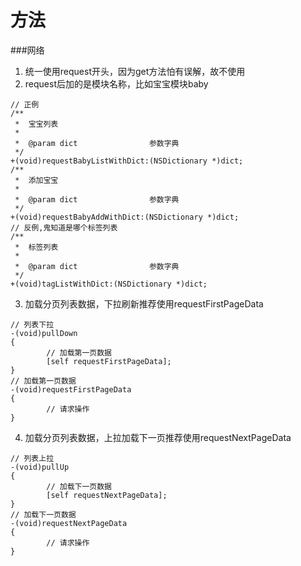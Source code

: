 # 方法

###网络
1. 统一使用request开头，因为get方法怕有误解，故不使用
2. request后加的是模块名称，比如宝宝模块baby
```objc
// 正例
/**
 *  宝宝列表
 *
 *  @param dict                参数字典
 */
+(void)requestBabyListWithDict:(NSDictionary *)dict;
/**
 *  添加宝宝
 *
 *  @param dict                参数字典
 */
+(void)requestBabyAddWithDict:(NSDictionary *)dict;
// 反例,鬼知道是哪个标签列表
/**
 *  标签列表
 *
 *  @param dict                参数字典
 */
+(void)tagListWithDict:(NSDictionary *)dict;
```
3. 加载分页列表数据，下拉刷新推荐使用requestFirstPageData
```objc
// 列表下拉
-(void)pullDown
{
        // 加载第一页数据
        [self requestFirstPageData];
}
// 加载第一页数据
-(void)requestFirstPageData
{
        // 请求操作
}
```
4. 加载分页列表数据，上拉加载下一页推荐使用requestNextPageData
```objc
// 列表上拉
-(void)pullUp
{
        // 加载下一页数据
        [self requestNextPageData];
}
// 加载下一页数据
-(void)requestNextPageData
{
        // 请求操作
}
```